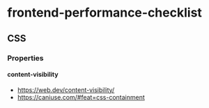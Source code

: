# frontend-performance-checklist

## CSS

### Properties

#### content-visibility
  - https://web.dev/content-visibility/
  - https://caniuse.com/#feat=css-containment

